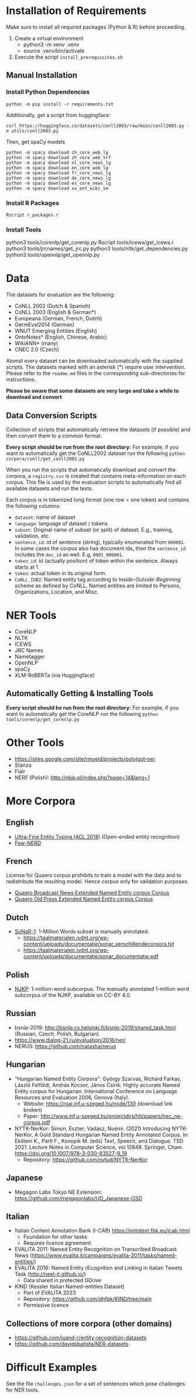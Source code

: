 # Installation of Requirements

Make sure to install all required packages (Python & R) before proceeding.

1. Create a virtual environment
    - python3 -m venv .venv
    - source .venv/bin/activate
2. Execute the script `install_prerequisites.sh`

## Manual Installation

### Install Python Dependencies

```
python -m pip install -r requirements.txt
```

Additionally, get a script from huggingface:

```
curl https://huggingface.co/datasets/conll2003/raw/main/conll2003.py -o utils/conll2003.py
```

Then, get spaCy models

```
python -m spacy download zh_core_web_lg
python -m spacy download zh_core_web_trf
python -m spacy download nl_core_news_lg
python -m spacy download en_core_web_lg
python -m spacy download fr_core_news_lg
python -m spacy download de_core_news_lg
python -m spacy download es_core_news_lg
python -m spacy download xx_ent_wiki_sm
```

### Install R Packages
```
Rscript r_packages.r
```

### Install Tools

python3 tools/corenlp/get_corenlp.py
Rscript tools/icews/get_icews.r
python3 tools/jrcnames/get_jrc.py
python3 tools/nltk/get_dependencies.py
python3 tools/opennlp/get_opennlp.py


# Data

The datasets for evaluation are the following:

- CoNLL 2002 (Dutch & Spanish)
- CoNLL 2003 (English & German*)
- Europeana (German, French, Dutch)
- GermEval2014 (German)
- WNUT Emerging Entities (English)
- OntoNotes* (English, Chinese, Arabic)
- WikiANN* (many)
- CNEC 2.0 (Czech)

Alomst every dataset can be downloaded automatically with the supplied scripts. The datasets marked with an asterisk (*) require user intervention. Please refer to the `readme.md` files in the corresponding sub-directories for instructions.

**Please be aware that some datasets are very large and take a while to download and convert**

## Data Conversion Scripts

Collection of scripts that automatically retrieve the datasets (if possible) and then convert them to a common format. 

**Every script should be run from the root directory:** For example, if you want to automatically get the CoNLL2002 dataset run the following `python corpora/conll/get_conll2002.py`

When you run the scripts that automatically download and convert the corpora, a `registry.csv` is created that contains meta-information on each corpus. This file is used by the evaluation scripts to automatically find all available datasets and run the tests.

Each corpus is in tokenized long format (one row = one token) and contains the following columns:

- `dataset`: name of dataset
- `language`: language of dataset / tokens
- `subset`: Original name of subset (or split) of dataset. E.g., training, validation, etc.
- `sentence_id`: id of sentence (string), typically enumerated from `000001`. In some cases the corpus also has document ids, then the `sentence_id` includes the `doc_id` as well. E.g, `0001_000001`.
- `token_id`: id (actually position) of token within the sentence. Always starts at 1.
- `token`: actual token in its original form.
- `CoNLL_IOB2`: Named entity tag according to *Inside-Outside-Beginning* scheme as defined by CoNLL. Named entities are limited to Persons, Organizations, Location, and Misc. 

# NER Tools

- CoreNLP
- NLTK
- ICEWS
- JRC Names
- Nametagger
- OpenNLP
- spaCy
- XLM-RoBERTa (via Huggingface)

## Automatically Getting & Installing Tools

**Every script should be run from the root directory:** For example, if you want to automatically get the CoreNLP  run the following `python tools/corenlp/get_corenlp.py`

# Other Tools

- https://sites.google.com/site/rmyeid/projects/polylgot-ner
- Stanza
- Flair
- NERF (Polish): http://nkjp.pl/index.php?page=14&lang=1

# More Corpora

## English

- [Ultra-Fine Entity Typing (ACL 2018)](https://www.cs.utexas.edu/~eunsol/html_pages/open_entity.html) (Open-ended entity recognition)
- [Few-NERD](https://ningding97.github.io/fewnerd/)

## French

License for Quaero corpus prohibits to train a model with the data and to redistribute the resulting model. Hence corpus only for validation purposes.

- [Quaero Broadcast News Extended Named Entity corpus Corpus](http://catalog.elra.info/en-us/repository/browse/ELRA-S0349/)
- [Quaero Old Press Extended Named Entity corpus Corpus](http://catalog.elra.info/en-us/repository/browse/ELRA-W0073/)

## Dutch

- [SoNaR-1](https://taalmaterialen.ivdnt.org/download/tstc-sonar-corpus/): 1-Million Words subset is manually annotated. 
    - https://taalmaterialen.ivdnt.org/wp-content/uploads/documentatie/sonar_verschillendecorpora.txt
    - https://taalmaterialen.ivdnt.org/wp-content/uploads/documentatie/sonar_documentatie.pdf

## Polish

- [NJKP](http://nkjp.pl/index.php?page=14&lang=1): 1-million-word subcorpus. The manually annotated 1-million word subcorpus of the NJKP, available on CC-BY 4.0.

## Russian

- bsnlp-2019: http://bsnlp.cs.helsinki.fi/bsnlp-2019/shared_task.html (Russian, Czech, Polish, Bulgarian)
- https://www.dialog-21.ru/evaluation/2016/ner/
- NERUS: https://github.com/natasha/nerus

## Hungarian

- "Hungarian Named Entity Corpora": György Szarvas, Richárd Farkas, László Felföldi, András Kocsor, János Csirik: Highly accurate Named Entity corpus for Hungarian. International Conference on Language Resources and Evaluation 2006, Genova (Italy).
    - Website: https://rgai.inf.u-szeged.hu/node/130 (download link broken)
    - Paper: http://www.inf.u-szeged.hu/projectdirs/hlt/papers/lrec_ne-corpus.pdf
- NYTK-NerKor: Simon, Eszter; Vadász, Noémi. (2021) Introducing NYTK-NerKor, A Gold Standard Hungarian Named Entity Annotated Corpus. In: Ekštein K., Pártl F., Konopík M. (eds) Text, Speech, and Dialogue. TSD 2021. Lecture Notes in Computer Science, vol 12848. Springer, Cham. https://doi.org/10.1007/978-3-030-83527-9_19
    - Repository: https://github.com/nytud/NYTK-NerKor

## Japanese

- Megagon Labs Tokyo NE Extension: https://github.com/megagonlabs/UD_Japanese-GSD

## Italian

- Italian Content Annotation Bank (I-CAB) https://ontotext.fbk.eu/icab.html
    - Foundation for other tasks
    - Requires licence agreement
- EVALITA 2011: Named Entity Recognition on Transcribed Broadcast News (https://www.evalita.it/campaigns/evalita-2011/tasks/named-entities/)
- EVALITA 2016: Named Entity rEcognition and Linking in Italian Tweets Task (http://neel-it.github.io/)
    - Data shared in protected GDrive
- KIND (Kessler Italian Named-entities Dataset)
    - Part of EVALITA 2023
    - Repository: https://github.com/dhfbk/KIND/tree/main
    - Permissive licence



## Collections of more corpora (other domains)

- https://github.com/juand-r/entity-recognition-datasets
- https://github.com/davidsbatista/NER-datasets

# Difficult Examples

See the file `challenges.json` for a set of sentences which pose challenges for NER tools.
